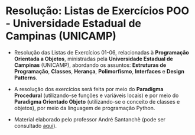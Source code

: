 # Resolução: Listas de Exercícios POO - Universidade Estadual de Campinas (UNICAMP)

* Resolução das Listas de Exercícios 01-06, relacionadas à **Programação Orientada a Objetos**, ministradas pela **Universidade Estadual de Campinas** (UNICAMP), abordando os assuntos: **Estruturas de Programação**, **Classes**, **Herança**, **Polimorfismo**, **Interfaces** e **Design Patterns**.

* A resolução dos exercícios será feita por meio do **Paradigma Procedural** (utilizando-se funções e variáveis locais) e por meio do **Paradigma Orientado Objeto** (utilizando-se o conceito de classes e objetos), por meio da linguagem de programação Python.  

* Material elaborado pelo professor André Santanchè (pode ser consultado [aqui](https://www.ic.unicamp.br/~santanch/teaching/oop/2015-1/exercicios.html)).
